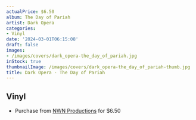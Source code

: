 ```yaml
---
actualPrice: $6.50
album: The Day of Pariah
artist: Dark Opera
categories:
- Vinyl
date: '2024-03-01T06:15:08'
draft: false
images:
- /images/covers/dark_opera-the_day_of_pariah.jpg
inStock: true
thumbnailImage: /images/covers/dark_opera-the_day_of_pariah-thumb.jpg
title: Dark Opera - The Day of Pariah
---
```


## Vinyl
* Purchase from [NWN Productions](http://shop.nwnprod.com/index.php?route=product/product&path=75&product_id=41783&sort=pd.name&order=ASC) for $6.50
